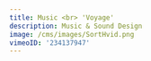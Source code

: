 ```yaml
---
title: Music <br> 'Voyage'
description: Music & Sound Design
image: /cms/images/SortHvid.png
vimeoID: '234137947'
---
```


